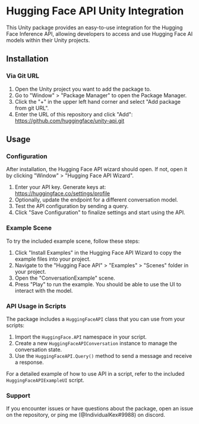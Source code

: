# Hugging Face API Unity Integration

This Unity package provides an easy-to-use integration for the Hugging Face Inference API, allowing developers to access and use Hugging Face AI models within their Unity projects.

## Installation

### Via Git URL

1. Open the Unity project you want to add the package to.
2. Go to "Window" > "Package Manager" to open the Package Manager.
3. Click the "+" in the upper left hand corner and select "Add package from git URL".
4. Enter the URL of this repository and click "Add": https://github.com/huggingface/unity-api.git

## Usage

### Configuration

After installation, the Hugging Face API wizard should open. If not, open it by clicking "Window" > "Hugging Face API Wizard".

1. Enter your API key. Generate keys at: https://huggingface.co/settings/profile
2. Optionally, update the endpoint for a different conversation model.
3. Test the API configuration by sending a query.
4. Click "Save Configuration" to finalize settings and start using the API.

### Example Scene

To try the included example scene, follow these steps:

1. Click "Install Examples" in the Hugging Face API Wizard to copy the example files into your project.
2. Navigate to the "Hugging Face API" > "Examples" > "Scenes" folder in your project.
3. Open the "ConversationExample" scene.
4. Press "Play" to run the example. You should be able to use the UI to interact with the model.

### API Usage in Scripts

The package includes a `HuggingFaceAPI` class that you can use from your scripts:

1. Import the `HuggingFace.API` namespace in your script.
2. Create a new `HuggingFaceAPIConversation` instance to manage the conversation state.
3. Use the `HuggingFaceAPI.Query()` method to send a message and receive a response.

For a detailed example of how to use API in a script, refer to the included `HuggingFaceAPIExampleUI` script.

### Support

If you encounter issues or have questions about the package, open an issue on the repository, or ping me (@IndividualKex#9988) on discord.